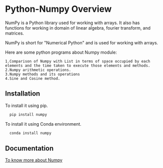
# Python-Numpy Overview

NumPy is a Python library used for working with arrays. It also has functions for working in domain of linear algebra, fourier transform, and matrices.

NumPy is short for "Numerical Python" and is used for working with arrays.

Here are some python programs about Numpy module:

    1.Comparison of Numpy with List in terms of space occupied by each elements and the time taken to execute those elements and methods.
	2.Numpy arithmetic operations.
	3.Numpy methods and its operations
	4.Sine and Cosine method.


## Installation

To install it using pip.

```bash
  pip install numpy
```
To install it using Conda environment.

```bash
  conda install numpy
```

## Documentation

[To know more about Numpy](https://numpy.org/doc/stable/user/index.html)

